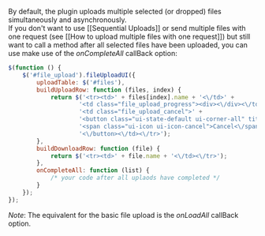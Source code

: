 By default, the plugin uploads multiple selected (or dropped) files simultaneously and asynchronously.  
If you don't want to use [[Sequential Uploads]] or send multiple files with one request (see [[How to upload multiple files with one request]]) but still want to call a method after all selected files have been uploaded, you can use make use of the *onCompleteAll* callBack option:
```js
$(function () {
    $('#file_upload').fileUploadUI({
        uploadTable: $('#files'),
        buildUploadRow: function (files, index) {
            return $('<tr><td>' + files[index].name + '<\/td>' +
                    '<td class="file_upload_progress"><div><\/div><\/td>' +
                    '<td class="file_upload_cancel">' +
                    '<button class="ui-state-default ui-corner-all" title="Cancel">' +
                    '<span class="ui-icon ui-icon-cancel">Cancel<\/span>' +
                    '<\/button><\/td><\/tr>');
        },
        buildDownloadRow: function (file) {
            return $('<tr><td>' + file.name + '<\/td><\/tr>');
        },
        onCompleteAll: function (list) {
            /* your code after all uplaods have completed */
        }
    });
});
```

*Note*: The equivalent for the basic file upload is the *onLoadAll* callBack option.